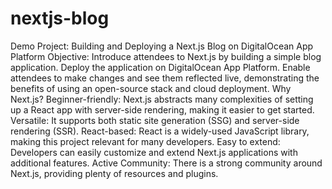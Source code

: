 # nextjs-blog

Demo Project: Building and Deploying a Next.js Blog on DigitalOcean App Platform
Objective:
Introduce attendees to Next.js by building a simple blog application.
Deploy the application on DigitalOcean App Platform.
Enable attendees to make changes and see them reflected live, demonstrating the benefits of using an open-source stack and cloud deployment.
Why Next.js?
Beginner-friendly: Next.js abstracts many complexities of setting up a React app with server-side rendering, making it easier to get started.
Versatile: It supports both static site generation (SSG) and server-side rendering (SSR).
React-based: React is a widely-used JavaScript library, making this project relevant for many developers.
Easy to extend: Developers can easily customize and extend Next.js applications with additional features.
Active Community: There is a strong community around Next.js, providing plenty of resources and plugins.
